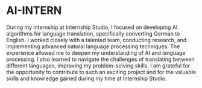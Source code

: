 # AI-INTERN
During my internship at Internship Studio, I focused on developing AI algorithms for language translation, specifically converting German to English. I worked closely with a talented team, conducting research, and implementing advanced natural language processing techniques. The experience allowed me to deepen my understanding of AI and language processing. I also learned to navigate the challenges of translating between different languages, improving my problem-solving skills. I am grateful for the opportunity to contribute to such an exciting project and for the valuable skills and knowledge gained during my time at Internship Studio.
